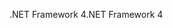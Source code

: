 <span data-ttu-id="0b689-101">.NET Framework 4</span><span class="sxs-lookup"><span data-stu-id="0b689-101">.NET Framework 4</span></span>